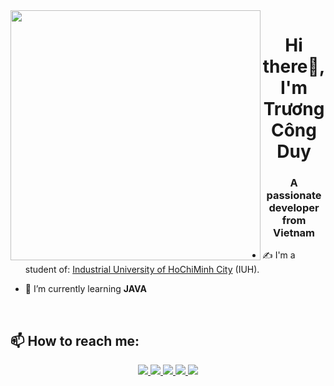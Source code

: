 <img align="left" width="400" src="https://github.githubassets.com/images/modules/profile/profile-first-repo.svg">
<h1 align="center">Hi there👋, I'm Trương Công Duy</h1>
<p align="center">
  <h3 align="center">A passionate developer from Vietnam </h3>
</p>


- ✍ I'm a student of: [Industrial University of HoChiMinh City](https://iuh.edu.vn/) (IUH).

- 🌱 I’m currently learning **JAVA**


  <br />
## 📫 How to reach me:
<p align="center">
  <a href="www.linkedin.com/in/duy-trương-công-947261381" target="_blank">
    <img src="https://img.icons8.com/fluent/48/000000/linkedin.png"/>
  </a>
  <a href="https://www.facebook.com/truong.duy.48730" alt="Facebook">
    <img src="https://img.icons8.com/fluent/48/000000/facebook-new.png" target="_blank" />
  </a> 
  <a href="https://github.com/truongcduy-DCB" alt="Github">
    <img src="https://img.icons8.com/fluent/48/000000/github.png"/>
  </a> 
  <a href="" alt="Youtube channel" target="_blank" >
    <img src="https://img.icons8.com/fluent/48/000000/youtube-play.png"/>
  </a>
  <a href="mailto:truong.cduy0801@gmail.com" alt="Email">
    <img src="https://img.icons8.com/fluent/48/000000/mailing.png"/>
  </a>
</p>


